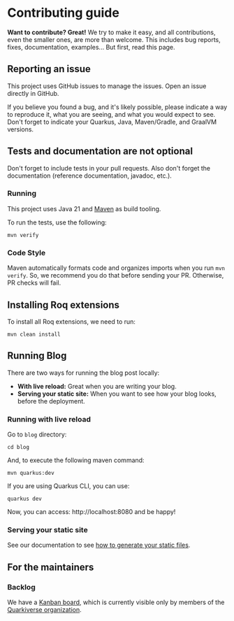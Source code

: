 # Contributing guide

**Want to contribute? Great!** We try to make it easy, and all contributions, even the smaller ones, are more than welcome. This includes bug reports, fixes, documentation, examples... But first, read this page.

## Reporting an issue

This project uses GitHub issues to manage the issues. Open an issue directly in GitHub.

If you believe you found a bug, and it's likely possible, please indicate a way to reproduce it, what you are seeing, and
what you would expect to see. Don't forget to indicate your Quarkus, Java, Maven/Gradle, and GraalVM versions.

## Tests and documentation are not optional

Don't forget to include tests in your pull requests. Also don't forget the documentation (reference documentation, javadoc, etc.).

### Running

This project uses Java 21 and [Maven](https://maven.apache.org/) as build tooling.

To run the tests, use the following:

```shell
mvn verify
```

### Code Style

Maven automatically formats code and organizes imports when you run `mvn verify`. So, we recommend you do that before sending your PR. Otherwise, PR checks will fail.

## Installing Roq extensions

To install all Roq extensions, we need to run:

```shell
mvn clean install
```

## Running Blog

There are two ways for running the blog post locally:

- **With live reload:** Great when you are writing your blog.
- **Serving your static site:** When you want to see how your blog looks, before the deployment.

### Running with live reload

Go to `blog` directory:

```shell
cd blog
```

And, to execute the following maven command:

```shell
mvn quarkus:dev
```

If you are using Quarkus CLI, you can use:

```shell
quarkus dev
```

Now, you can access: http://localhost:8080 and be happy!

### Serving your static site

See our documentation to see [how to generate your static files](https://docs.quarkiverse.io/quarkus-roq/dev/quarkus-roq-generator.html#_generating_your_static_site).

## For the maintainers

### Backlog

We have a [Kanban board](https://github.com/orgs/quarkiverse/projects/6), which is currently visible only by members of the [Quarkiverse organization](https://github.com/quarkiverse).
